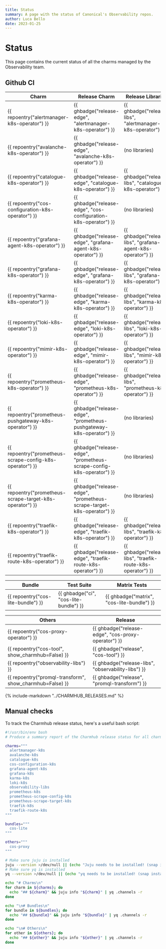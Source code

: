 ```yaml
---
title: Status
summary: A page with the status of Canonical's Observability repos.
author: Luca Bello
date: 2023-01-25
---
```

# Status

This page contains the current status of all the charms managed by the Observability team.

## Github CI

| Charm                                                    | Release Charm                                                          | Release Libraries                                               |
| -------------------------------------------------------- | ---------------------------------------------------------------------- | --------------------------------------------------------------- |
| {{ repoentry("alertmanager-k8s-operator") }}             | {{ ghbadge("release-edge", "alertmanager-k8s-operator") }}             | {{ ghbadge("release-libs", "alertmanager-k8s-operator") }}      |
| {{ repoentry("avalanche-k8s-operator") }}                | {{ ghbadge("release-edge", "avalanche-k8s-operator") }}                | (no libraries)                                                  |
| {{ repoentry("catalogue-k8s-operator") }}                | {{ ghbadge("release-edge", "catalogue-k8s-operator") }}                | {{ ghbadge("release-libs", "catalogue-k8s-operator") }}         |
| {{ repoentry("cos-configuration-k8s-operator") }}        | {{ ghbadge("release-edge", "cos-configuration-k8s-operator") }}        | (no libraries)                                                  |
| {{ repoentry("grafana-agent-k8s-operator") }}            | {{ ghbadge("release-edge", "grafana-agent-k8s-operator") }}            | {{ ghbadge("release-libs", "grafana-agent-k8s-operator") }}     |
| {{ repoentry("grafana-k8s-operator") }}                  | {{ ghbadge("release-edge", "grafana-k8s-operator") }}                  | {{ ghbadge("release-libs", "grafana-k8s-operator") }}           |
| {{ repoentry("karma-k8s-operator") }}                    | {{ ghbadge("release-edge", "karma-k8s-operator") }}                    | {{ ghbadge("release-libs", "karma-k8s-operator") }}             |
| {{ repoentry("loki-k8s-operator") }}                     | {{ ghbadge("release-edge", "loki-k8s-operator") }}                     | {{ ghbadge("release-libs", "loki-k8s-operator") }}              |
| {{ repoentry("mimir-k8s-operator") }}                    | {{ ghbadge("release-edge", "mimir-k8s-operator") }}                    | {{ ghbadge("release-libs", "mimir-k8s-operator") }}             |
| {{ repoentry("prometheus-k8s-operator") }}               | {{ ghbadge("release-edge", "prometheus-k8s-operator") }}               | {{ ghbadge("release-libs", "prometheus-k8s-operator") }}        |
| {{ repoentry("prometheus-pushgateway-k8s-operator") }}   | {{ ghbadge("release-edge", "prometheus-pushgateway-k8s-operator") }}   | (no libraries)                                                  |
| {{ repoentry("prometheus-scrape-config-k8s-operator") }} | {{ ghbadge("release-edge", "prometheus-scrape-config-k8s-operator") }} | (no libraries)                                                  |
| {{ repoentry("prometheus-scrape-target-k8s-operator") }} | {{ ghbadge("release-edge", "prometheus-scrape-target-k8s-operator") }} | (no libraries)                                                  |
| {{ repoentry("traefik-k8s-operator") }}                  | {{ ghbadge("release-edge", "traefik-k8s-operator") }}                  | {{ ghbadge("release-libs", "traefik-k8s-operator") }}           |
| {{ repoentry("traefik-route-k8s-operator") }}            | {{ ghbadge("release-edge", "traefik-route-k8s-operator") }}            | {{ ghbadge("release-libs", "traefik-route-k8s-operator") }}     |

| Bundle                             | Test Suite                             | Matrix Tests                               |
| ---------------------------------- | -------------------------------------- | ------------------------------------------ |
| {{ repoentry("cos-lite-bundle") }} | {{ ghbadge("ci", "cos-lite-bundle") }} | {{ ghbadge("matrix", "cos-lite-bundle") }} |

| Others                                                   | Release                                             |
| -------------------------------------------------------- | --------------------------------------------------- |
| {{ repoentry("cos-proxy-operator") }}                    | {{ ghbadge("release-edge", "cos-proxy-operator") }} |
| {{ repoentry("cos-tool", show_charmhub=False) }}         | {{ ghbadge("release", "cos-tool") }}                |
| {{ repoentry("observability-libs") }}                    | {{ ghbadge("release-libs", "observability-libs") }} |
| {{ repoentry("promql-transform", show_charmhub=False) }} | {{ ghbadge("release", "promql-transform") }}        |

{%
  include-markdown "../CHARMHUB_RELEASES.md"
%}

## Manual checks

To track the Charmhub release status, here's a useful bash script: 

```bash title="charmhub-summary.sh" linenums="1"
#!/usr/bin/env bash
# Produce a summary report of the Charmhub release status for all charms

charms="""
  alertmanager-k8s
  avalanche-k8s
  catalogue-k8s
  cos-configuration-k8s
  grafana-agent-k8s
  grafana-k8s
  karma-k8s
  loki-k8s
  observability-libs
  prometheus-k8s
  prometheus-scrape-config-k8s
  prometheus-scrape-target-k8s
  traefik-k8s
  traefik-route-k8s
"""

bundles="""
  cos-lite
"""

others="""
  cos-proxy
"""

# Make sure juju is installed
juju --version >/dev/null || (echo "Juju needs to be installed! (snap install juju)" && exit 1)
# Make sure yq is installed
yq --version >/dev/null || (echo "yq needs to be installed! (snap install yq)" && exit 1)

echo "# Charms\n"
for charm in ${charms}; do
  echo "## ${charm}" && juju info "${charm}" | yq .channels -r
done

echo "\n# Bundles\n"
for bundle in ${bundles}; do
  echo "## ${bundle}" && juju info "${bundle}" | yq .channels -r
done

echo "\n# Others\n"
for other in ${others}; do
  echo "## ${other}" && juju info "${other}" | yq .channels -r
done
```
